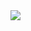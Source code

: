 
<!--
**diqksrk/diqksrk** is a ✨ _special_ ✨ repository because its `README.md` (this file) appears on your GitHub profile.

Here are some ideas to get you started:

- 🔭 I’m currently working on ...
- 🌱 I’m currently learning ...
- 👯 I’m looking to collaborate on ...
- 🤔 I’m looking for help with ...
- 💬 Ask me about ...
- 📫 How to reach me: ...
- 😄 Pronouns: ...
- ⚡ Fun fact: ...
-->


<a href="https://hhpluscertificateofcompletion.oopy.io/">
  <img src="https://static.spartacodingclub.kr/hanghae99/plus/completion/badge_black.svg" />
</a>

<!--

# 안녕하세요, 저는 백엔드개발자 강민준입니다 !
- 🔭 현재는 **Spring Boot**와 **MySQL**을 사용하여 웹 애플리케이션을 개발하고 있습니다.
- 🌱 최근에는 **Kubernetes**와 **Docker**에 관심을 가지고 학습 중입니다.
- 📫 이메일: example@example.com



## 기술 스택
![Java](https://img.shields.io/badge/Java-007396?style=for-the-badge&logo=java&logoColor=white)
![Spring Boot](https://img.shields.io/badge/Spring%20Boot-6DB33F?style=for-the-badge&logo=spring-boot&logoColor=white)
![MySQL](https://img.shields.io/badge/MySQL-4479A1?style=for-the-badge&logo=mysql&logoColor=white)

## 주요 프로젝트
- [**Project 1**](https://github.com/username/project1): 설명 (사용된 기술: Java, Spring Boot)
- [**Project 2**](https://github.com/username/project2): 설명 (사용된 기술: React, Node.js)




![MinJun's github stats](https://github-readme-stats.vercel.app/api?username=diqksrk&show_icons=true)






<img src="https://github-readme-stats.vercel.app/api/top-langs/?username=junia3&layout=donut&show_icons=true&theme=material-palenight&hide_border=true&bg_color=20232a&icon_color=58A6FF&text_color=fff&title_color=58A6FF&count_private=true&exclude_repo=Face-Transfer-Application" width=38% />
<img src="https://github-readme-stats.vercel.app/api?username=junia3&show_icons=true&theme=material-palenight&hide_border=true&bg_color=20232a&icon_color=58A6FF&text_color=fff&title_color=58A6FF&count_private=true" width=56% />
<img src="https://github-readme-activity-graph.vercel.app/graph?username=junia3&theme=react-dark&bg_color=20232a&hide_border=true&line=58A6FF&color=58A6FF" width=94%/>




## 최근 블로그 포스트
- [블로그 포스트 제목 1](https://example.com/blog1)
- [블로그 포스트 제목 2](https://example.com/blog2)







## 소셜 링크
- [LinkedIn](https://www.linkedin.com/in/username/)
- [Twitter](https://twitter.com/username)














<img src="https://capsule-render.vercel.app/api?color=gradient&type=waving&height=200&animation=twinkling&text=MinJun Kang&fontAlignY=30&fontSize=50" width="100%" />

### Welcome to MinJun Kang's Github! 👋

🌱 I'm interested in Spring boot, msa, Oracle, architecture.

📫 How to reach me: diqksrk123@naver.com

😄 I'm currently working on [Contentree Joongang] as a back-end developer.

💬 I'm currently keeping a [Blog](https://ptrsr.tistory.com/)

one day one commit start!
<hr>
<!-- <div align=center>
  
  ![MinJun's github stats](https://github-readme-stats.vercel.app/api?username=diqksrk&show_icons=true)
  
  ![portfolio](https://img.shields.io/badge/Portfolio-HERE-9cf)
  ![Hits](https://hits.seeyoufarm.com/api/count/incr/badge.svg?url=https%3A%2F%2Fgithub.com%2Fdiqksrk)
  ![social](https://img.shields.io/github/followers/diqksrk?style=social)
  
</div> -->
